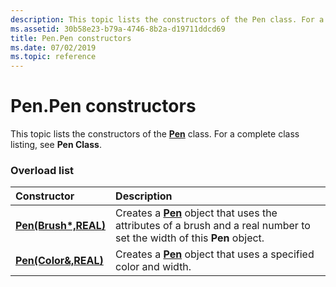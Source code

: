 ```yaml
---
description: This topic lists the constructors of the Pen class. For a complete class listing, see Pen Class.
ms.assetid: 30b58e23-b79a-4746-8b2a-d19711ddcd69
title: Pen.Pen constructors
ms.date: 07/02/2019
ms.topic: reference
---
```


# Pen.Pen constructors

This topic lists the constructors of the [**Pen**](/windows/win32/api/gdipluspen/nl-gdipluspen-pen) class. For a complete class listing, see **Pen Class**.

### Overload list



| Constructor                                                      | Description                                                                                                                                                        |
|:-----------------------------------------------------------------|:-------------------------------------------------------------------------------------------------------------------------------------------------------------------|
| [**Pen(Brush\*,REAL)**](/windows/win32/api/gdipluspen/nf-gdipluspen-pen-pen(inconstbrush_inreal)) | Creates a [**Pen**](/windows/win32/api/gdipluspen/nl-gdipluspen-pen) object that uses the attributes of a brush and a real number to set the width of this **Pen** object.<br/> |
| [**Pen(Color&,REAL)**](/windows/win32/api/gdipluspen/nf-gdipluspen-pen-pen(inconstcolor__inreal))  | Creates a [**Pen**](/windows/win32/api/gdipluspen/nl-gdipluspen-pen) object that uses a specified color and width.<br/>                                                         |



 

 
